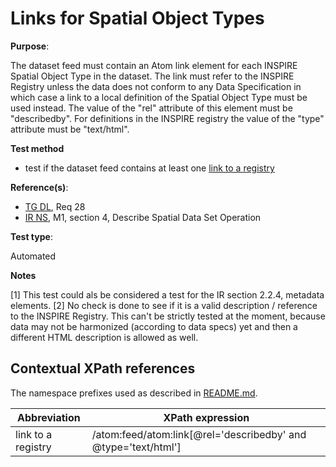 # Links for Spatial Object Types

**Purpose**:

The dataset feed must contain an Atom link element for each INSPIRE Spatial Object Type in the dataset. The link must refer to the INSPIRE Registry unless the data does not conform to any Data Specification in which case a link to a local definition of the Spatial Object Type must be used instead. The value of the "rel" attribute of this element must be "describedby". For definitions in the INSPIRE registry the value of the "type" attribute must be "text/html".

**Test method**

* test if the dataset feed contains at least one [link to a registry](#registrylink)

**Reference(s)**:

* [TG DL](README.md#ref_TG_DL), Req 28
* [IR NS](README.md#ref_IR_NS), M1, section 4, Describe Spatial Data Set Operation

**Test type**:

Automated

**Notes**

[1] This test could als be considered a test for the IR section 2.2.4, metadata elements.
[2] No check is done to see if it is a valid description / reference to the INSPIRE Registry. This can't be strictly tested at the moment, because data may not be harmonized (according to data specs) yet and then a different HTML description is allowed as well.

## Contextual XPath references

The namespace prefixes used as described in [README.md](README.md#namespaces).

Abbreviation                                               |  XPath expression
---------------------------------------------------------- | -------------------------------------------------------------------------
link to a registry <a name="registrylink"></a> | /atom:feed/atom:link[@rel='describedby' and @type='text/html']

